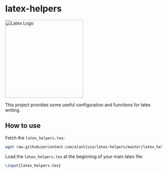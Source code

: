 # latex-helpers

<img title="Latex Logo" src="https://upload.wikimedia.org/wikipedia/commons/thumb/9/92/LaTeX_logo.svg/640px-LaTeX_logo.svg.png" width="250">

This project provides some useful configuration and functions for latex writing.

## How to use

Fetch the `latex_helpers.tex`:

```bash
wget raw.githubusercontent.com/alanlivio/latex-helpers/master/latex_helpers.tex
```

Load the `latex_helpers.tex` at the beginning of your main latex file:

```latex
\input{latex_helpers.tex}
```
